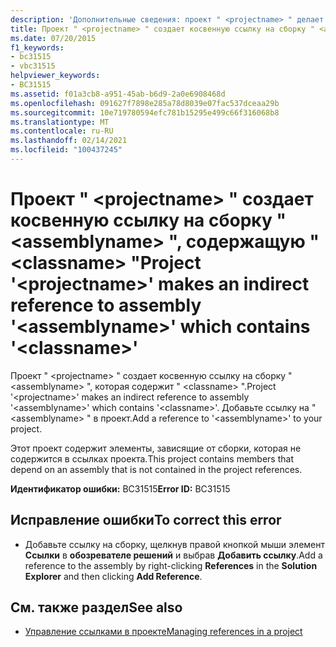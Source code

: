 ```yaml
---
description: 'Дополнительные сведения: проект " <projectname> " делает косвенную ссылку на сборку " <assemblyname> ", содержащую " <classname> "'
title: Проект " <projectname> " создает косвенную ссылку на сборку " <assemblyname> ", содержащую " <classname> "
ms.date: 07/20/2015
f1_keywords:
- bc31515
- vbc31515
helpviewer_keywords:
- BC31515
ms.assetid: f01a3cb8-a951-45ab-b6d9-2a0e6908468d
ms.openlocfilehash: 091627f7898e285a78d8039e07fac537dceaa29b
ms.sourcegitcommit: 10e719780594efc781b15295e499c66f316068b8
ms.translationtype: MT
ms.contentlocale: ru-RU
ms.lasthandoff: 02/14/2021
ms.locfileid: "100437245"
---
```

# <a name="project-projectname-makes-an-indirect-reference-to-assembly-assemblyname-which-contains-classname"></a><span data-ttu-id="6998c-103">Проект " \<projectname> " создает косвенную ссылку на сборку " \<assemblyname> ", содержащую " \<classname> "</span><span class="sxs-lookup"><span data-stu-id="6998c-103">Project '\<projectname>' makes an indirect reference to assembly '\<assemblyname>' which contains '\<classname>'</span></span>

<span data-ttu-id="6998c-104">Проект " \<projectname> " создает косвенную ссылку на сборку " \<assemblyname> ", которая содержит " \<classname> ".</span><span class="sxs-lookup"><span data-stu-id="6998c-104">Project '\<projectname>' makes an indirect reference to assembly '\<assemblyname>' which contains '\<classname>'.</span></span> <span data-ttu-id="6998c-105">Добавьте ссылку на " \<assemblyname> " в проект.</span><span class="sxs-lookup"><span data-stu-id="6998c-105">Add a reference to '\<assemblyname>' to your project.</span></span>  
  
 <span data-ttu-id="6998c-106">Этот проект содержит элементы, зависящие от сборки, которая не содержится в ссылках проекта.</span><span class="sxs-lookup"><span data-stu-id="6998c-106">This project contains members that depend on an assembly that is not contained in the project references.</span></span>  
  
 <span data-ttu-id="6998c-107">**Идентификатор ошибки:** BC31515</span><span class="sxs-lookup"><span data-stu-id="6998c-107">**Error ID:** BC31515</span></span>  
  
## <a name="to-correct-this-error"></a><span data-ttu-id="6998c-108">Исправление ошибки</span><span class="sxs-lookup"><span data-stu-id="6998c-108">To correct this error</span></span>  
  
- <span data-ttu-id="6998c-109">Добавьте ссылку на сборку, щелкнув правой кнопкой мыши элемент **Ссылки** в **обозревателе решений** и выбрав **Добавить ссылку**.</span><span class="sxs-lookup"><span data-stu-id="6998c-109">Add a reference to the assembly by right-clicking **References** in the **Solution Explorer** and then clicking **Add Reference**.</span></span>  
  
## <a name="see-also"></a><span data-ttu-id="6998c-110">См. также раздел</span><span class="sxs-lookup"><span data-stu-id="6998c-110">See also</span></span>

- [<span data-ttu-id="6998c-111">Управление ссылками в проекте</span><span class="sxs-lookup"><span data-stu-id="6998c-111">Managing references in a project</span></span>](/visualstudio/ide/managing-references-in-a-project)
